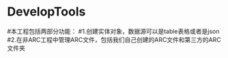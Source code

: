 # DevelopTools
#本工程包括两部分功能：
#1.创建实体对象，数据源可以是table表格或者是json
#2.在非ARC工程中管理ARC文件，包括我们自己创建的ARC文件和第三方的ARC文件夹
